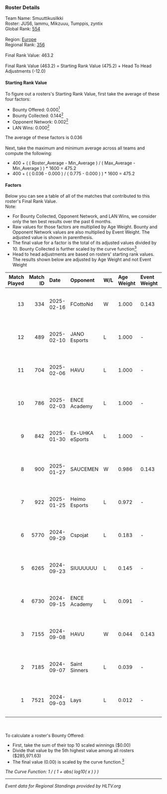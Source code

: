 ### Roster Details<br />
Team Name: Smuuttikusilkki<br />
Roster: JUS6, lammu, Mikzuuu, Tumppis, zyntix<br />
Global Rank: [554](../../standings_global_2025_02_28.md)<br />
<br />
Region: [Europe]( ../../standings_europe_2025_02_28.md)<br />
Regional Rank: [356]( ../../standings_europe_2025_02_28.md)<br />
<br />
Final Rank Value:  463.2<br />
<br />
Final Rank Value (463.2) = Starting Rank Value (475.2) + Head To Head Adjustments (-12.0)<br />

#### Starting Rank Value<br />
To figure out a rosters's Starting Rank Value, first take the average of these four factors:<br />
- Bounty Offered: 0.000[<sup>1</sup>](#table2)
- Bounty Collected: 0.144[<sup>2</sup>](#table1)
- Opponent Network: 0.002[<sup>2</sup>](#table1)
- LAN Wins: 0.000[<sup>2</sup>](#table1)

The average of these factors is 0.036<br />
<br />
Next, take the maximum and minimum average across all teams and compute the following:<br />
- 400 + ( ( Roster_Average - Min_Average ) / ( Max_Average - Min_Average ) ) * 1600 = 475.2
- 400 + ( ( 0.036 - 0.000 ) / ( 0.775 - 0.000 ) ) * 1600 = 475.2


#### Factors<br />
Below you can see a table of all of the matches that contributed to this roster's Final Rank Value.<br />
Note:<br />

- For Bounty Collected, Opponent Network, and LAN Wins, we consider only the ten best results over the past 6 months.
- Raw values for those factors are multiplied by Age Weight. Bounty and Opponent Network values are also multiplied by Event Weight. The adjusted value is shown in parenthesis.
- The final value for a factor is the total of its adjusted values divided by 10. Bounty Collected is further scaled by the curve function[<sup>3</sup>](#curveFunction)
- Head to head adjustments are based on rosters' starting rank values. The results shown below are adjusted by Age Weight and not Event Weight
<span id="table1"></span><br />


| Match Played | Match ID | Date       | Opponent        | W/L | Age Weight | Event Weight | Bounty Collected | Opponent Network | LAN Wins  | H2H Adj. | Roster                                |
| -: | -: | :- | :- | :- | :- | :- | :- | :- | :- | -: | :- |
|           13 |      334 | 2025-02-16 | FCottoNd        | W   | 1.000      | 0.143        | 0.000 (0.000)    | 0.100 (0.014)    | 0 (0.000) |    13.93 | JUS6, lammu, Mikzuuu, Tumppis, zyntix |
|           12 |      489 | 2025-02-10 | JANO Esports    | L   | 1.000      | -            | -                | -                | -         |    -3.70 | JUS6, lammu, Mikzuuu, Tumppis, zyntix |
|           11 |      704 | 2025-02-06 | HAVU            | L   | 1.000      | -            | -                | -                | -         |    -5.73 | JUS6, lammu, Mikzuuu, Tumppis, zyntix |
|           10 |      786 | 2025-02-03 | ENCE Academy    | L   | 1.000      | -            | -                | -                | -         |    -3.58 | JUS6, lammu, Mikzuuu, Tumppis, zyntix |
|            9 |      842 | 2025-01-30 | Ex-UHKA eSports | L   | 1.000      | -            | -                | -                | -         |   -13.14 | JUS6, lammu, Mikzuuu, Tumppis, zyntix |
|            8 |      900 | 2025-01-27 | SAUCEMEN        | W   | 0.986      | 0.143        | 0.000 (0.000)    | 0.000 (0.000)    | 0 (0.000) |    11.57 | JUS6, lammu, Mikzuuu, Tumppis, zyntix |
|            7 |      922 | 2025-01-25 | Heimo Esports   | L   | 0.972      | -            | -                | -                | -         |    -5.69 | JUS6, lammu, Mikzuuu, Tumppis, zyntix |
|            6 |     5770 | 2024-09-29 | Cspojat         | L   | 0.183      | -            | -                | -                | -         |    -2.77 | hNR1, JUS6, lammu, Tumppis, zyntix    |
|            5 |     6265 | 2024-09-23 | SIUUUUUU        | L   | 0.145      | -            | -                | -                | -         |    -2.74 | hNR1, JUS6, lammu, Tumppis, zyntix    |
|            4 |     6730 | 2024-09-15 | ENCE Academy    | L   | 0.091      | -            | -                | -                | -         |    -0.32 | hNR1, JUS6, lammu, Tumppis, zyntix    |
|            3 |     7155 | 2024-09-08 | HAVU            | W   | 0.044      | 0.143        | 0.002 (0.000)    | 0.313 (0.002)    | 0 (0.000) |     1.03 | hNR1, JUS6, lammu, Tumppis, zyntix    |
|            2 |     7185 | 2024-09-07 | Saint Sinners   | L   | 0.039      | -            | -                | -                | -         |    -0.60 | hNR1, JUS6, lammu, Tumppis, zyntix    |
|            1 |     7521 | 2024-09-03 | Lays            | L   | 0.012      | -            | -                | -                | -         |    -0.23 | hNR1, JUS6, lammu, Tumppis, zyntix    |

<br />
<span id="table2"></span><br />
To calculate a roster's Bounty Offered:<br />

- First, take the sum of their top 10 scaled winnings ($0.00)
- Divide that value by the 5th highest value among all rosters ($285,971.63)
- The final value (0.00) is scaled by the curve function.[<sup>3</sup>](#curveFunction)

<span id="curveFunction"></span>_The Curve Function: 1 / ( 1 + abs( log10( x ) ) )_<br />

---
_Event data for Regional Standings provided by HLTV.org_<br />
